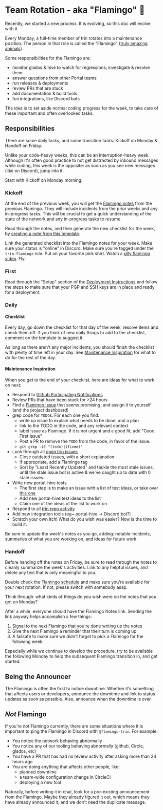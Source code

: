 # Team Rotation - aka "Flamingo" 🦩

Recently, we started a new process. It is evolving, so this doc will evolve with it.

Every Monday, a full-time member of trin rotates into a maintenance position. The person in that role is called the "Flamingo" ([truly amazing animals](https://www.reddit.com/r/Flamingo/comments/odzxry/are_flamingos_extremophiles/)).

Some responsibilities for the Flamingo are:
- monitor glados & hive to watch for regressions; investigate & resolve them
- answer questions from other Portal teams
- run releases & deployments
- review PRs that are stuck
- add documentation & build tools
- fun integrations, like Discord bots

The idea is to set aside normal coding progress for the week, to take care of these important and often overlooked tasks.

## Responsibilities

There are some daily tasks, and some transition tasks: Kickoff on Monday & Handoff on Friday.

Unlike your code-heavy weeks, this can be an interruption-heavy week. Although it's often good practice to not get distracted by inbound messages while coding, this week is the opposite: as soon as you see new messages (like on Discord), jump into it.

Start with Kickoff on Monday morning:

### Kickoff

At the end of the previous week, you will get the [Flamingo notes](https://notes.ethereum.org/YAiNsmc8SSq05TwYdk-8Eg) from the previous Flamingo. They will include incidents from the prior weeks and any in-progress tasks. This will be crucial to get a quick understanding of the state of the network and any in-progress tasks to resume.

Read through the notes, and then generate the new checklist for the week, by [creating a note from this template](https://notes.ethereum.org/?nav=overview&template=b35733cd-b374-4b79-bc57-f2bb58ee651e).

Link the generated checklist into the Flamingo notes for your week. Make sure your status is "online" in Discord. Make sure you're tagged under the `trin-flamingo` role. Put on your favorite pink shirt. Watch a [silly flamingo video](https://www.youtube.com/watch?v=gWNWtbPEWw0). Fly.

### First

Read through the "Setup" section of the [Deployment Instructions](../releases/deployment.md) and follow the steps to make sure that your PGP and SSH keys are in place and ready for a deployment. 

### Daily

#### Checklist

Every day, go down the checklist for that day of the week, resolve items and check them off. If you think of new daily things to add to the checklist, comment on the template to suggest it.

As long as there aren't any major incidents, you should finish the checklist with plenty of time left in your day. See [Maintenance Inspiration](#maintenance-inspiration) for what to do for the rest of the day.

#### Maintenance Inspiration

When you get to the end of your checklist, here are ideas for what to work on next:
- Respond to [Github Participating Notifications](https://github.com/notifications?query=reason%3Aparticipating)
- Review PRs that have been stuck for >24 hours
- Find a [Flamingo Issue](https://github.com/ethereum/trin/issues?q=is%3Aopen+is%3Aissue+label%3Aflamingo) that seems promising, and assign it to yourself (and the project dashboard)
- grep code for `TODO`s. For each one you find:
  - write up issue to explain what needs to be done, and a plan
  - link to the TODO in the code, and any relevant context
  - label issue as Flamingo. If it is not urgent and a good fit, add "Good First Issue"
  - Post a PR to remove the `TODO` from the code, in favor of the issue.
  - `git grep -iE "(todo)|(fixme)"`
- Look through all [open trin issues](https://github.com/ethereum/trin/issues)
  - Close outdated issues, with a short explanation
  - If appropriate, add a Flamingo tag
  - Sort by "Least Recently Updated" and tackle the most stale issues, until the stale issue bot is active & we've caught up to date with 0 stale issues.
- Write new portal-hive tests
  - The first step is to make an issue with a list of test ideas, or take over [this one](https://github.com/ethereum/portal-hive/issues/54)
  - Add new portal-hive test ideas to the list
  - Claim one of the ideas of the list to work on
- Respond to all [trin repo activity](https://github.com/notifications?query=repo%3Aethereum%2Ftrin)
- Add new integration tools (eg~ portal-hive -> Discord bot?)
- Scratch your own itch! What do you wish was easier? Now is the time to build it.

Be sure to update the week's notes as you go, adding: notable incidents, summaries of what you are working on, and ideas for future work.

### Handoff

Before handing off the notes on Friday, be sure to read through the notes to cleanly summarize the week's activities. Link to any helpful issues, and delete any text that is only meaningful to you.

Double check the [Flamingo schedule](https://notes.ethereum.org/@njgheorghita/r1angO2lT) and make sure you're available for your next rotation. If not, please switch with somebody asap.

Think through: what kinds of things do you wish were on the notes that you got on Monday?

After a while, everyone should have the Flamingo Notes link. Sending the link anyway helps accomplish a few things:
1. Signal to the next Flamingo that you're done writing up the notes
2. Give the next Flamingo a reminder that their turn is coming up
3. A failsafe to make sure we didn't forget to pick a Flamingo for the following week

Especially while we continue to develop the procedure, try to be available the following Monday to help the subsequent Flamingo transition in, and get started.

## Being the Announcer

The Flamingo is often the first to notice downtime. Whether it's something that affects users or developers, announce the downtime and link to status updates as soon as possible. Also, announce when the downtime is over.

## *Not* Flamingo

If you're not Flamingo currently, there are some situations where it is important to ping the Flamingo in Discord with `@flamingo-trin`. For example:
- You notice the network behaving abnormally
- You notice any of our tooling behaving abnormally (github, Circle, glados, etc)
- You have a PR that has had no review activity after asking more than 24 hours ago
- You are doing anything that affects other people, like:
  - planned downtime
  - a team-wide configuration change in CircleCI
  - deploying a new tool

Naturally, before writing it in chat, look for a pre-existing announcement from the Flamingo. Maybe they already figured it out, which means they have already announced it, and we don't need the duplicate message.
